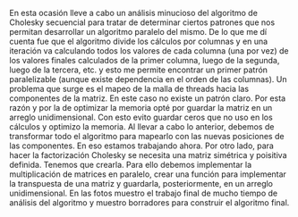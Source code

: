 En esta ocasión lleve a cabo un análisis minucioso del algoritmo de Cholesky secuencial para tratar de determinar ciertos patrones que nos permitan desarrollar un algoritmo paralelo del mismo.
De lo que me dí cuenta fue que el algoritmo divide los cálculos por columnas y en una iteración va calculando todos los valores de cada columna (una por vez) de los valores finales calculados de la primer columna, luego de la segunda, luego de la tercera, etc. y esto me permite encontrar un primer patrón paralelizable (aunque existe dependencia en el orden de las columnas).
Un problema que surge es el mapeo de la malla de threads hacia las componentes de la matriz. En este caso no existe un patrón claro. Por esta razón y por la de optimizar la memoria opté por guardar la matriz en un arreglo unidimensional. Con esto evito guardar ceros que no uso en los cálculos y optimizo la memoria.
Al llevar a cabo lo anterior, debemos de transformar todo el algoritmo para mapearlo con las nuevas posiciones de las componentes. En eso estamos trabajando ahora.
Por otro lado, para hacer la factorización Cholesky se necesita una matriz simétrica y poisitiva definida. Tenemos que crearla. Para ello debemos implementar la multiplicación de matrices en paralelo, crear una función para implementar la transpuesta de una matriz y guardarla, posteriormente, en un arreglo unidimensional.
En las fotos muestro el trabajo final de mucho tiempo de análisis del algoritmo y muestro borradores para construir el algoritmo final. 


